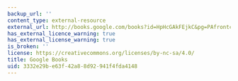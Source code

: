 ```yaml
---
backup_url: ''
content_type: external-resource
external_url: http://books.google.com/books?id=HpHcGAkFEjkC&pg=PAfrontcover
has_external_licence_warning: true
has_external_license_warning: true
is_broken: ''
license: https://creativecommons.org/licenses/by-nc-sa/4.0/
title: Google Books
uid: 3332e29b-e63f-42a8-8d92-941f4fda4148
---
```

